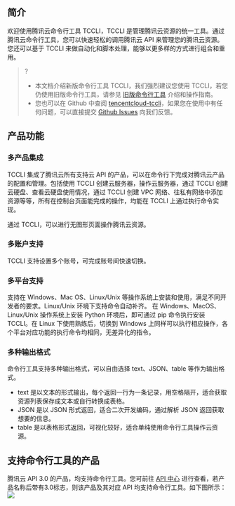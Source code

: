 
## 简介	
欢迎使用腾讯云命令行工具 TCCLI，TCCLI 是管理腾讯云资源的统一工具。通过腾讯云命令行工具，您可以快速轻松的调用腾讯云 API 来管理您的腾讯云资源。您还可以基于 TCCLI 来做自动化和脚本处理，能够以更多样的方式进行组合和重用。

>?
>- 本文档介绍新版命令行工具 TCCLI，我们强烈建议您使用 TCCLI，若您仍使用旧版命令行工具，请参见 [旧版命令行工具](https://cloud.tencent.com/document/product/440/16909) 介绍和操作指南。
>- 您也可以在 Github 中查阅 [tencentcloud-tccli](https://github.com/TencentCloud/tencentcloud-cli)，如果您在使用中有任何问题，可以直接提交 [Github Issues](https://github.com/TencentCloud/tencentcloud-cli/issues/new) 向我们反馈。



## 产品功能
### 多产品集成

TCCLI 集成了腾讯云所有支持云 API 的产品，可以在命令行下完成对腾讯云产品的配置和管理。包括使用 TCCLI 创建云服务器，操作云服务器，通过 TCCLI 创建云硬盘、查看云硬盘使用情况，通过 TCCLI 创建 VPC 网络、往私有网络中添加资源等等，所有在控制台页面能完成的操作，均能在 TCCLI 上通过执行命令实现。

通过 TCCLI，可以进行无图形页面操作腾讯云资源。

### 多账户支持
TCCLI 支持设置多个账号，可完成账号间快速切换。

### 多平台支持
支持在 Windows、Mac OS、Linux/Unix 等操作系统上安装和使用，满足不同开发者的要求。Linux/Unix 环境下支持命令自动补齐。
在 Windows、MacOS、Linux/Unix 操作系统上安装 Python 环境后，即可通过 pip 命令执行安装 TCCLI。在 Linux 下使用熟练后，切换到 Windows 上同样可以执行相应操作，各个平台对应功能的执行命令均相同，无差异化的指令。

### 多种输出格式
命令行工具支持多种输出格式，可以自由选择 text、JSON、table 等作为输出格式。

- text 是以文本的形式输出，每个返回一行为一条记录，用空格隔开，适合获取资源列表保存成文本或自行转换成表格。
- JSON 是以 JSON 形式返回，适合二次开发编码，通过解析 JSON 返回获取想要的信息。
- table 是以表格形式返回，可视化较好，适合单纯使用命令行工具操作云资源。

## 支持命令行工具的产品
腾讯云 API 3.0 的产品，均支持命令行工具。您可前往 [API 中心](https://cloud.tencent.com/document/api) 进行查看，若产品名称后带有3.0标志，则该产品及其对应 API 均支持命令行工具。如下图所示：
![](https://main.qcloudimg.com/raw/5bdc37f1d29c94d352da457f6a9b4149.png)
